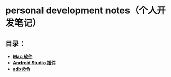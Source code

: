 # personal development notes（个人开发笔记）
## 目录：
* [**Mac 软件**](https://github.com/ListenerGao/personal-development/blob/main/Mac%20Software.md)
* [**Android Studio 插件**](https://github.com/ListenerGao/personal-development/blob/main/Android%20Studio%20Plugins.md)
* [**adb命令**](https://github.com/ListenerGao/personal-development/blob/main/adb%E5%91%BD%E4%BB%A4.md)